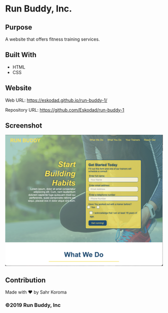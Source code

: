 # Run Buddy, Inc.

## Purpose
A website that offers fitness training services.

## Built With
* HTML
* CSS

## Website
Web URL: https://eskodad.github.io/run-buddy-1/

Repository URL: https://github.com/Eskodad/run-buddy-1

## Screenshot

![main-page](./assets/images/run-buddy-main.JPG?raw=true "main-page")


## Contribution
Made with ❤️ by Sahr Koroma

### ©️2019 Run Buddy, Inc
